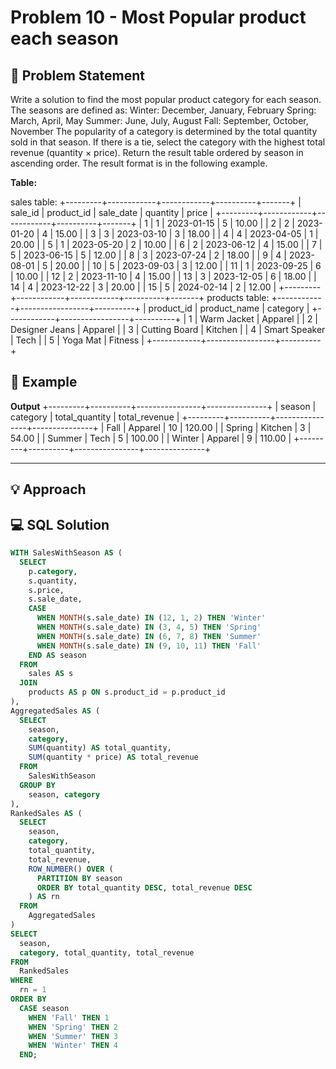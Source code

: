 # Problem 10 - Most Popular product each season


## 📄 Problem Statement
Write a solution to find the most popular product category for each season. The seasons are defined as:
Winter: December, January, February
Spring: March, April, May
Summer: June, July, August
Fall: September, October, November
The popularity of a category is determined by the total quantity sold in that season. If there is a tie, select the category with the highest total revenue (quantity × price).
Return the result table ordered by season in ascending order.
The result format is in the following example.

**Table:** 

sales table:
+---------+------------+------------+----------+-------+
| sale_id | product_id | sale_date  | quantity | price |
+---------+------------+------------+----------+-------+
| 1       | 1          | 2023-01-15 | 5        | 10.00 |
| 2       | 2          | 2023-01-20 | 4        | 15.00 |
| 3       | 3          | 2023-03-10 | 3        | 18.00 |
| 4       | 4          | 2023-04-05 | 1        | 20.00 |
| 5       | 1          | 2023-05-20 | 2        | 10.00 |
| 6       | 2          | 2023-06-12 | 4        | 15.00 |
| 7       | 5          | 2023-06-15 | 5        | 12.00 |
| 8       | 3          | 2023-07-24 | 2        | 18.00 |
| 9       | 4          | 2023-08-01 | 5        | 20.00 |
| 10      | 5          | 2023-09-03 | 3        | 12.00 |
| 11      | 1          | 2023-09-25 | 6        | 10.00 |
| 12      | 2          | 2023-11-10 | 4        | 15.00 |
| 13      | 3          | 2023-12-05 | 6        | 18.00 |
| 14      | 4          | 2023-12-22 | 3        | 20.00 |
| 15      | 5          | 2024-02-14 | 2        | 12.00 |
+---------+------------+------------+----------+-------+
products table:
+------------+-----------------+----------+
| product_id | product_name    | category |
+------------+-----------------+----------+
| 1          | Warm Jacket     | Apparel  |
| 2          | Designer Jeans  | Apparel  |
| 3          | Cutting Board   | Kitchen  |
| 4          | Smart Speaker   | Tech     |
| 5          | Yoga Mat        | Fitness  |
+------------+-----------------+----------+


## 🧪 Example

**Output**
+---------+----------+----------------+---------------+
| season  | category | total_quantity | total_revenue |
+---------+----------+----------------+---------------+
| Fall    | Apparel  | 10             | 120.00        |
| Spring  | Kitchen  | 3              | 54.00         |
| Summer  | Tech     | 5              | 100.00        |
| Winter  | Apparel  | 9              | 110.00        |
+---------+----------+----------------+---------------+

---

## 💡 Approach


## 💻 SQL Solution

```sql
WITH SalesWithSeason AS (
  SELECT
    p.category,
    s.quantity,
    s.price,
    s.sale_date,
    CASE
      WHEN MONTH(s.sale_date) IN (12, 1, 2) THEN 'Winter'
      WHEN MONTH(s.sale_date) IN (3, 4, 5) THEN 'Spring'
      WHEN MONTH(s.sale_date) IN (6, 7, 8) THEN 'Summer'
      WHEN MONTH(s.sale_date) IN (9, 10, 11) THEN 'Fall'
    END AS season
  FROM
    sales AS s
  JOIN
    products AS p ON s.product_id = p.product_id
),
AggregatedSales AS (
  SELECT
    season,
    category,
    SUM(quantity) AS total_quantity,
    SUM(quantity * price) AS total_revenue
  FROM
    SalesWithSeason
  GROUP BY
    season, category
),
RankedSales AS (
  SELECT
    season,
    category,
    total_quantity,
    total_revenue,
    ROW_NUMBER() OVER (
      PARTITION BY season
      ORDER BY total_quantity DESC, total_revenue DESC
    ) AS rn
  FROM
    AggregatedSales
)
SELECT
  season,
  category, total_quantity, total_revenue
FROM
  RankedSales
WHERE
  rn = 1
ORDER BY
  CASE season
    WHEN 'Fall' THEN 1
    WHEN 'Spring' THEN 2
    WHEN 'Summer' THEN 3
    WHEN 'Winter' THEN 4
  END;
